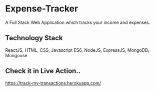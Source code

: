 # Expense-Tracker
A Full Stack Web Application which tracks your income and expenses. 

## Technology Stack

ReactJS, HTML, CSS, Javascript ES6, NodeJS, ExpressJS, MongoDB, Mongoose

## Check it in Live Action..

https://track-my-transactions.herokuapp.com/
